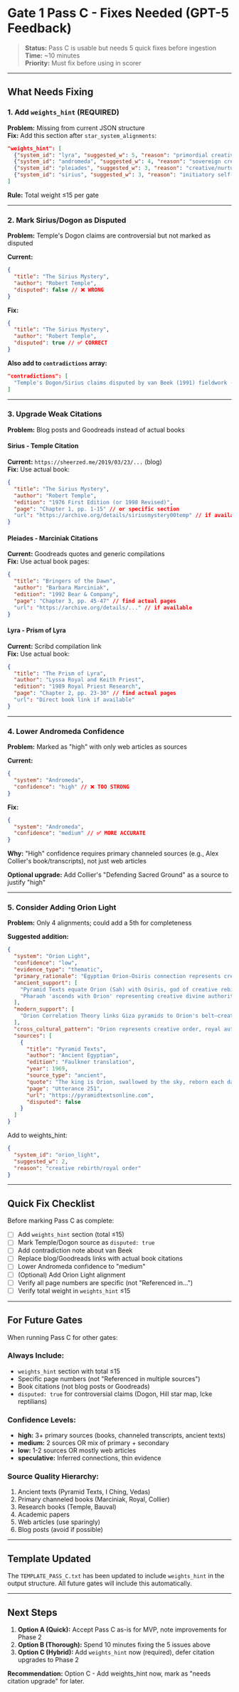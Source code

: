 # Gate 1 Pass C - Fixes Needed (GPT-5 Feedback)

> **Status:** Pass C is usable but needs 5 quick fixes before ingestion  
> **Time:** ~10 minutes  
> **Priority:** Must fix before using in scorer

---

## What Needs Fixing

### 1. Add `weights_hint` (REQUIRED)

**Problem:** Missing from current JSON structure  
**Fix:** Add this section after `star_system_alignments`:

```json
"weights_hint": [
  {"system_id": "lyra", "suggested_w": 5, "reason": "primordial creative source"},
  {"system_id": "andromeda", "suggested_w": 4, "reason": "sovereign creative freedom"},
  {"system_id": "pleiades", "suggested_w": 3, "reason": "creative/nurturing emission"},
  {"system_id": "sirius", "suggested_w": 3, "reason": "initiatory self-consciousness"}
]
```

**Rule:** Total weight ≤15 per gate

---

### 2. Mark Sirius/Dogon as Disputed

**Problem:** Temple's Dogon claims are controversial but not marked as disputed

**Current:**

```json
{
  "title": "The Sirius Mystery",
  "author": "Robert Temple",
  "disputed": false // ❌ WRONG
}
```

**Fix:**

```json
{
  "title": "The Sirius Mystery",
  "author": "Robert Temple",
  "disputed": true // ✅ CORRECT
}
```

**Also add to `contradictions` array:**

```json
"contradictions": [
  "Temple's Dogon/Sirius claims disputed by van Beek (1991) fieldwork - no evidence of ancient Sirius B knowledge"
]
```

---

### 3. Upgrade Weak Citations

**Problem:** Blog posts and Goodreads instead of actual books

#### Sirius - Temple Citation

**Current:** `https://sheerzed.me/2019/03/23/...` (blog)  
**Fix:** Use actual book:

```json
{
  "title": "The Sirius Mystery",
  "author": "Robert Temple",
  "edition": "1976 First Edition (or 1998 Revised)",
  "page": "Chapter 1, pp. 1-15" // or specific section
  "url": "https://archive.org/details/siriusmystery00temp" // if available
}
```

#### Pleiades - Marciniak Citations

**Current:** Goodreads quotes and generic compilations  
**Fix:** Use actual book pages:

```json
{
  "title": "Bringers of the Dawn",
  "author": "Barbara Marciniak",
  "edition": "1992 Bear & Company",
  "page": "Chapter 3, pp. 45-47" // find actual pages
  "url": "https://archive.org/details/..." // if available
}
```

#### Lyra - Prism of Lyra

**Current:** Scribd compilation link  
**Fix:** Use actual book:

```json
{
  "title": "The Prism of Lyra",
  "author": "Lyssa Royal and Keith Priest",
  "edition": "1989 Royal Priest Research",
  "page": "Chapter 2, pp. 23-30" // find actual pages
  "url": "Direct book link if available"
}
```

---

### 4. Lower Andromeda Confidence

**Problem:** Marked as "high" with only web articles as sources

**Current:**

```json
{
  "system": "Andromeda",
  "confidence": "high" // ❌ TOO STRONG
}
```

**Fix:**

```json
{
  "system": "Andromeda",
  "confidence": "medium" // ✅ MORE ACCURATE
}
```

**Why:** "High" confidence requires primary channeled sources (e.g., Alex Collier's book/transcripts), not just web articles

**Optional upgrade:** Add Collier's "Defending Sacred Ground" as a source to justify "high"

---

### 5. Consider Adding Orion Light

**Problem:** Only 4 alignments; could add a 5th for completeness

**Suggested addition:**

```json
{
  "system": "Orion Light",
  "confidence": "low",
  "evidence_type": "thematic",
  "primary_rationale": "Egyptian Orion-Osiris connection represents creative rebirth and royal order—the pharaoh's creative self-expression through divine kingship. Orion as the celestial architect of creative manifestation parallels Gate 1's principle of directed creative power.",
  "ancient_support": [
    "Pyramid Texts equate Orion (Sah) with Osiris, god of creative rebirth",
    "Pharaoh 'ascends with Orion' representing creative divine authority"
  ],
  "modern_support": [
    "Orion Correlation Theory links Giza pyramids to Orion's belt—creative architectural expression"
  ],
  "cross_cultural_pattern": "Orion represents creative order, royal authority, and architectural manifestation",
  "sources": [
    {
      "title": "Pyramid Texts",
      "author": "Ancient Egyptian",
      "edition": "Faulkner translation",
      "year": 1969,
      "source_type": "ancient",
      "quote": "The king is Orion, swallowed by the sky, reborn each day",
      "page": "Utterance 251",
      "url": "https://pyramidtextsonline.com",
      "disputed": false
    }
  ]
}
```

Add to weights_hint:

```json
{
  "system_id": "orion_light",
  "suggested_w": 2,
  "reason": "creative rebirth/royal order"
}
```

---

## Quick Fix Checklist

Before marking Pass C as complete:

- [ ] Add `weights_hint` section (total ≤15)
- [ ] Mark Temple/Dogon source as `disputed: true`
- [ ] Add contradiction note about van Beek
- [ ] Replace blog/Goodreads links with actual book citations
- [ ] Lower Andromeda confidence to "medium"
- [ ] (Optional) Add Orion Light alignment
- [ ] Verify all page numbers are specific (not "Referenced in...")
- [ ] Verify total weight in `weights_hint` ≤15

---

## For Future Gates

When running Pass C for other gates:

### Always Include:

- `weights_hint` section with total ≤15
- Specific page numbers (not "Referenced in multiple sources")
- Book citations (not blog posts or Goodreads)
- `disputed: true` for controversial claims (Dogon, Hill star map, Icke reptilians)

### Confidence Levels:

- **high:** 3+ primary sources (books, channeled transcripts, ancient texts)
- **medium:** 2 sources OR mix of primary + secondary
- **low:** 1-2 sources OR mostly web articles
- **speculative:** Inferred connections, thin evidence

### Source Quality Hierarchy:

1. Ancient texts (Pyramid Texts, I Ching, Vedas)
2. Primary channeled books (Marciniak, Royal, Collier)
3. Research books (Temple, Bauval)
4. Academic papers
5. Web articles (use sparingly)
6. Blog posts (avoid if possible)

---

## Template Updated

The `TEMPLATE_PASS_C.txt` has been updated to include `weights_hint` in the output structure. All future gates will include this automatically.

---

## Next Steps

1. **Option A (Quick):** Accept Pass C as-is for MVP, note improvements for Phase 2
2. **Option B (Thorough):** Spend 10 minutes fixing the 5 issues above
3. **Option C (Hybrid):** Add `weights_hint` now (required), defer citation upgrades to Phase 2

**Recommendation:** Option C - Add weights_hint now, mark as "needs citation upgrade" for later.
